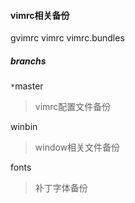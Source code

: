 #### vimrc相关备份 ####

gvimrc
vimrc
vimrc.bundles

##### branchs #####

`*`master  
 > vimrc配置文件备份

 winbin  
 > window相关文件备份

 fonts  
 > 补丁字体备份
